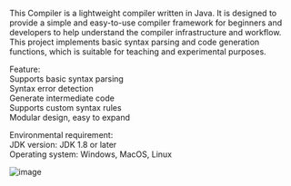 This Compiler is a lightweight compiler written in Java. 
It is designed to provide a simple and easy-to-use compiler framework for beginners and developers to help understand the compiler infrastructure and workflow. 
This project implements basic syntax parsing and code generation functions, which is suitable for teaching and experimental purposes.

Feature:    
Supports basic syntax parsing    
Syntax error detection    
Generate intermediate code    
Supports custom syntax rules    
Modular design, easy to expand    

Environmental requirement:    
JDK version: JDK 1.8 or later    
Operating system: Windows, MacOS, Linux    

![image](https://github.com/user-attachments/assets/d5f294e5-1f33-42cc-a8f8-b0e27ea06aaa)
